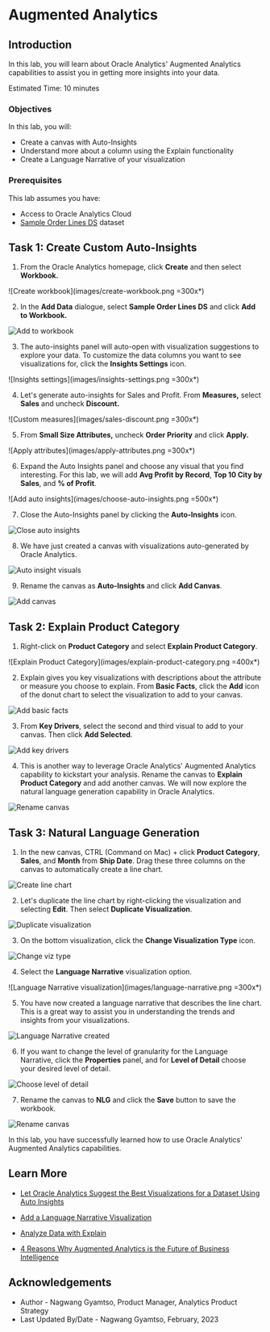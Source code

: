 # Augmented Analytics

## Introduction

In this lab, you will learn about Oracle Analytics' Augmented Analytics capabilities to assist you in getting more insights into your data.

Estimated Time: 10 minutes

### Objectives

In this lab, you will:
* Create a canvas with Auto-Insights
* Understand more about a column using the Explain functionality
* Create a Language Narrative of your visualization

### Prerequisites

This lab assumes you have:
* Access to Oracle Analytics Cloud
* [Sample Order Lines DS](https://objectstorage.us-phoenix-1.oraclecloud.com/p/TBMVACa7qZgj8ijJ3j5wlILzaVVtw1jo6n4rO8mREaAKjRoWAPX0OVTaEL39buPQ/n/idbwmyplhk4t/b/LiveLabsFiles/o/Sample%20Order%20Lines%20DS.xlsx) dataset

## Task 1: Create Custom Auto-Insights

1. From the Oracle Analytics homepage, click **Create** and then select **Workbook.**

  ![Create workbook](images/create-workbook.png =300x*)

2. In the **Add Data** dialogue, select **Sample Order Lines DS** and click **Add to Workbook.**

  ![Add to workbook](images/add-to-workbook.png)

3. The auto-insights panel will auto-open with visualization suggestions to explore your data. To customize the data columns you want to see visualizations for, click the **Insights Settings** icon.

  ![Insights settings](images/insights-settings.png =300x*)

4. Let's generate auto-insights for Sales and Profit. From **Measures,** select **Sales** and uncheck **Discount.**

  ![Custom measures](images/sales-discount.png =300x*)

5. From **Small Size Attributes,** uncheck **Order Priority** and click **Apply.**

  ![Apply attributes](images/apply-attributes.png =300x*)

6. Expand the Auto Insights panel and choose any visual that you find interesting. For this lab, we will add **Avg Profit by Record**, **Top 10 City by Sales**, and **% of Profit**.

  ![Add auto insights](images/choose-auto-insights.png =500x*)

7. Close the Auto-Insights panel by clicking the **Auto-Insights** icon.

  ![Close auto insights](images/close-auto-insights.png)

8. We have just created a canvas with visualizations auto-generated by Oracle Analytics.

  ![Auto insight visuals](images/auto-insights.png)

9. Rename the canvas as **Auto-Insights** and click **Add Canvas**.

  ![Add canvas](images/add-explain-canvas.png)

## Task 2: Explain Product Category

1. Right-click on **Product Category** and select **Explain Product Category**.

  ![Explain Product Category](images/explain-product-category.png =400x*)

2. Explain gives you key visualizations with descriptions about the attribute or measure you choose to explain. From **Basic Facts**, click the **Add** icon of the donut chart to select the visualization to add to your canvas.

  ![Add basic facts](images/add-basic-facts.png)

3. From **Key Drivers**, select the second and third visual to add to your canvas. Then click **Add Selected**.

  ![Add key drivers](images/add-keydrivers.png)

4. This is another way to leverage Oracle Analytics' Augmented Analytics capability to kickstart your analysis. Rename the canvas to **Explain Product Category** and add another canvas. We will now explore the natural language generation capability in Oracle Analytics.

  ![Rename canvas](images/rename-explain.png)

## Task 3: Natural Language Generation

1. In the new canvas, CTRL (Command on Mac) + click **Product Category**, **Sales**, and **Month** from **Ship Date**. Drag these three columns on the canvas to automatically create a line chart.

  ![Create line chart](images/create-line-chart.png)

2. Let's duplicate the line chart by right-clicking the visualization and selecting **Edit**. Then select **Duplicate Visualization**.

  ![Duplicate visualization](images/duplicate-viz.png)

3. On the bottom visualization, click the **Change Visualization Type** icon.

  ![Change viz type](images/change-viz-type.png)

4. Select the **Language Narrative** visualization option.

  ![Language Narrative visualization](images/language-narrative.png =300x*)

5. You have now created a language narrative that describes the line chart. This is a great way to assist you in understanding the trends and insights from your visualizations.

  ![Language Narrative created](images/language-narrative-complete.png)

6. If you want to change the level of granularity for the Language Narrative, click the **Properties** panel, and for **Level of Detail** choose your desired level of detail.

  ![Choose level of detail](images/level-of-detail.png)

7. Rename the canvas to **NLG** and click the **Save** button to save the workbook.

  ![Rename canvas](images/rename-nlg.png)

In this lab, you have successfully learned how to use Oracle Analytics' Augmented Analytics capabilities.

## Learn More
* [Let Oracle Analytics Suggest the Best Visualizations for a Dataset Using Auto Insights](https://docs.oracle.com/en/cloud/paas/analytics-cloud/acubi/let-oracle-analytics-suggest-best-visualizations-dataset.html)

* [Add a Language Narrative Visualization](https://docs.oracle.com/en/cloud/paas/analytics-cloud/acubi/add-language-narrative-visualization.html#GUID-F25DA183-DFFB-4788-8581-B6D935A26EE9)

* [Analyze Data with Explain](https://docs.oracle.com/en/cloud/paas/analytics-cloud/acubi/analyze-data-explain.html#GUID-D1C86E85-5380-4566-B1CB-DC14E0D3919E)

* [4 Reasons Why Augmented Analytics is the Future of Business Intelligence](https://blogs.oracle.com/cloud-infrastructure/post/4-reasons-why-augmented-analytics-is-the-future-of-business-intelligence)

## Acknowledgements
* Author - Nagwang Gyamtso, Product Manager, Analytics Product Strategy
* Last Updated By/Date - Nagwang Gyamtso, February, 2023
